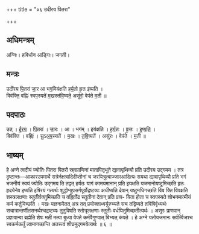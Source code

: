 +++
title = "०६ उदीरय पितरा"

+++
## अधिमन्त्रम्
अग्निः। हविर्धान आङ्गिः। जगती।

## मन्त्रः
उदी॑रय पि॒तरा॑ जा॒र आ भग॒मिय॑क्षति हर्य॒तो हृ॒त्त इ॑ष्यति ।  
विव॑क्ति॒ वह्निः॑ स्वप॒स्यते॑ म॒खस्त॑वि॒ष्यते॒ असु॑रो॒ वेप॑ते म॒ती ॥

## पदपाठः
उत् । ई॒र॒य॒ । पि॒तरा॑ । जा॒रः । आ । भग॑म् । इय॑क्षति । ह॒र्य॒तः । हृ॒त्तः । इ॒ष्य॒ति॒ ।  
विव॑क्ति । वह्निः॑ । सु॒ऽअ॒प॒स्यते॑ । म॒खः । त॒वि॒ष्यते॑ । असु॑रः । वेप॑ते । म॒ती ॥

## भाष्यम्
हे अग्ने त्वदीयं ज्योतिः पितरा पितरौ स्र्वप्राणिनां मातापितृभूते द्यावापृथिव्यौ प्रति उदीरय उद्गमय । तत्र दृष्टान्तः—आकारउपमार्थे रात्रेर्नक्षत्रादिदीप्तीनां च जरयित्रुत्वाज्जारआदित्यः सयथा द्यावापृथिव्यौ प्रति भगं भजनीयं स्वयं ज्योतिः उद्गमय ति तद्वत् हर्यतः यागं कामयमानान् प्रति इयक्षति यजमानोयष्टुमिच्छति हृतः हृदयेनेव इष्यति इषिरयं गत्यर्थः शुद्धोप्युपसर्गपूर्वोद्रष्टव्यः अधीष्यति देवान् यष्टुमधिगच्छति विव क्ति विवक्षति शस्त्रलक्षणाः स्तुतीर्वक्तुमिच्छति च वह्निर्वोढ स्तुतीनां देवान् प्रति प्राप- यिता होता च स्वपस्यते शोभनमात्मीयं कर्म कर्तुमिच्छति । मखः यज्ञनामैतत् अत्र तत् प्रयोक्ताध्वर्युरुच्यते सच तद्विष्यते तविषिर्वृध्यर्थः सचात्रान्तर्णीतसनर्थश्चद्रष्टव्यः तुतुविषति स्तोत्रृलक्षणाः स्तुतीः वर्धयितुमिच्छतीत्यर्थः । असुरः प्राणवान् प्रज्ञावान्वा ब्रह्मेति शेषः मती मत्या बुध्या वेपते कर्मवैगुण्यात् बिभ्यत् कंपते । हे अग्ने यतोयजमानः सर्वर्त्विजश्च स्वकर्मकर्तुं त्वामागच्छन्ति अतस्त्वं शीघ्रमुद्गमयेत्यर्थः ॥ ६ ॥
